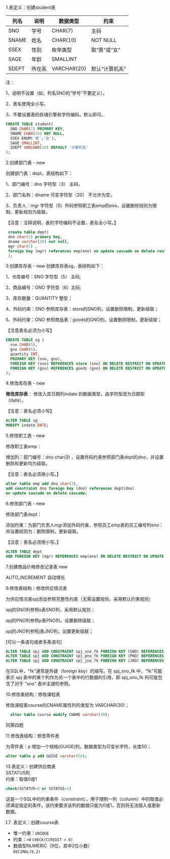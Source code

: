 
1.表定义：创建student表

|  列名 | 说明  | 数据类型  | 约束  |
|---|---|---|---|
| SNO  |学号   |CHAR(7)  |主码   |
|  SNAME | 姓名  |  CHAR(10) |  NOT NULL |
| SSEX  | 性别  | 枚举类型  |  取“男”或“女” |
|SAGE   |年龄   |  SMALLINT |  |
|  SDEPT | 所在系  |VARCHAR(20)   |  默认“计算机系”

注：

1、说明不设置（如，列名SNO的“学号”不要定义）。

2、表名使用全小写。

3、不要设置表的存储引擎和字符编码，默认即可。
```sql
CREATE TABLE student(
  SNO CHAR(7) PRIMARY KEY,
  SNAME CHAR(10) NOT NULL,
  SSEX ENUM('男','女'),
  SAGE SMALLINT,
  SDEPT VARCHAR(20) DEFAULT '计算机系'
);
```

2.创建部门表 - new

创建部门表：dept，表结构如下：

1、部门编号：dno  字符型（3） 主码，

2、部门名称：dname 可变字符型（20） 不允许为空，

3、负责人：mgr 字符型（5）外码参照职工表emp的eno，设置删除规则为限制、更新规则为级联。

【注意：注释说明、表的字符编码不设置，表名全小写。】
```sql
 create table dept(
 dno char(3) primary key,
 dname varchar(20) not null,
 mgr char(5) ,
 foreign key (mgr) references emp(eno) on update cascade on delete restrict
 );
 ```
 3.创建库存表 - new
创建库存表sg，表结构如下：

1、仓库编号：SNO    字符型（5） 主码;

2、商品编号：GNO    字符型（6）主码;

3、库存数量：QUANTITY  整型；

4、外码约束：SNO 参照库存表：store的SNO列，设置删除限制，更新级联；

5、外码约束：GNO 参照商品表：goods的GNO列，设置删除限制，更新级联；

【注意表名必须为小写】
```sql
CREATE TABLE sg (
  sno CHAR(5),
  gno CHAR(6),
  quantity INT,
  PRIMARY KEY (sno, gno),
  FOREIGN KEY (sno) REFERENCES store (sno) ON DELETE RESTRICT ON UPDATE CASCADE,
  FOREIGN KEY (gno) REFERENCES goods (gno) ON DELETE RESTRICT ON UPDATE CASCADE
);

```
4.修改库存表 - new  

**修改库存表**：
修改入库日期列indate 的数据类型，由字符型改为日期型（date）。

【注意：表名必须小写】

```sql
ALTER TABLE sg
MODIFY indate DATE;
```

5.修改职工表 - new  

修改职工表emp：

增加列：部门编号：dno char(3) ，设置外码约束参照部门表dept的dno，并设置删除和更新均为级联。

【注意：表名必须用小写。】
```sql
alter table emp add dno char(3),
add constraint dno foreign key (dno) references dept(dno) 
on update cascade on delete cascade;
```
6.修改部门表 - new  

修改部门表dept：

添加约束：为部门负责人mgr添加外码约束，参照员工emp表的员工编号列eno：并设置规则为：删除限制，更新级联。

【注意：表名必须用小写。】
```sql
ALTER TABLE dept
ADD FOREIGN KEY (mgr) REFERENCES emp(eno) ON DELETE RESTRICT ON UPDATE CASCADE;

```
7.创建商品价格修改记录表 new  

AUTO_INCREMENT  自动增长
  

9.修改表结构：修改供应情况表  

为供应情况表spj添加参照完整性约束（无需设置规则，采用默认约束规则）

spj的SNO列参照s表SNO列，采用默认规则；

spj的PNO列参照p表PNO列，设置删除级联；

spj的JNO列参照j表JNO列，设置更新级联；

[可以一条语句或者多条语句]
```sql
ALTER TABLE spj ADD CONSTRAINT spj_sno_fk FOREIGN KEY (SNO) REFERENCES s(SNO);
ALTER TABLE spj ADD CONSTRAINT spj_pno_fk FOREIGN KEY (PNO) REFERENCES p(PNO) ON DELETE CASCADE;
ALTER TABLE spj ADD CONSTRAINT spj_jno_fk FOREIGN KEY (JNO) REFERENCES j(JNO) ON UPDATE CASCADE;
```

在SQL中，"fk"通常是外键（foreign key）的缩写。在 spj_sno_fk 中，"fk"可能表示 spj 表中的某个列作为另一个表中的行数据的引用，即 spj_sno_fk 列可能包含了对于 "sno" 表中主键的参照。
  
  10.修改表结构：修改课程表  

  修改课程表course的CNAME属性列的类型为  VARCHAR(30)；
```sql
  alter table course modify CNAME varchar(30);
```
同第四题

11.修改表结构：修改零件表  

为零件表：p 增加一个规格(GUIGE)列，数据类型为可变长字符，长度50；
```sql
alter table p add GUIGE varchar(50);
```

13.表定义：创建供应商表  
SSTATUS列  
约束：取值0或1  
```sql
check(SSTATUS=0 or SSTATUS=1)
```
这是一个SQL中的约束条件（constraint），用于限制一列（column）中的取值必须满足指定的条件。该约束要求该列的数据只能为0或1，否则将无法插入或更新数据。

17.	表定义：创建course表
  
- 惟一约束：`UNIQUE`  
- 约束：`>0` 
`CHECK(CCREDIT > 0)`  
- 数值型NUMERIC（9位，其中2位小数）  
`DECIMAL(9,2) `